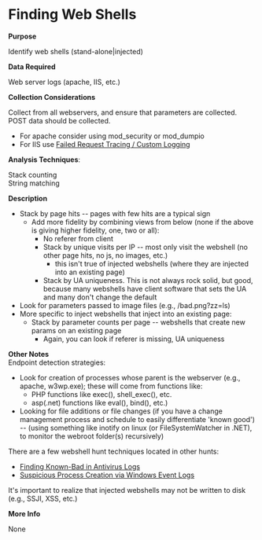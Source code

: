 # Finding Web Shells

**Purpose**

Identify web shells (stand-alone|injected)

**Data Required**

Web server logs (apache, IIS, etc.)

**Collection Considerations**

Collect from all webservers, and ensure that parameters are collected.  
POST data should be collected.  

* For apache consider using mod_security or mod_dumpio
* For IIS use [Failed Request Tracing / Custom Logging](http://serverfault.com/a/90965)

**Analysis Techniques**: 

Stack counting  
String matching

**Description**

* Stack by page hits -- pages with few hits are a typical sign
    * Add more fidelity by combining views from below (none if the above is giving higher fidelity, one, two or all):
        * No referer from client
        * Stack by unique visits per IP -- most only visit the webshell (no other page hits, no js, no images, etc.)
            * this isn't true of injected webshells (where they are injected into an existing page)
        * Stack by UA uniqueness.  This is not always rock solid, but good, because many webshells have client software that sets the UA and many don't change the default
* Look for parameters passed to image files (e.g., /bad.png?zz=ls)
* More specific to inject webshells that inject into an existing page:
    * Stack by parameter counts per page -- webshells that create new params on an existing page 
        * Again, you can look if referer is missing, UA uniqueness

**Other Notes**  
Endpoint detection strategies:
* Look for creation of processes whose parent is the webserver (e.g., apache, w3wp.exe); these will come from functions like:
    * PHP functions like exec(), shell_exec(), etc.
    * asp(.net) functions like eval(), bind(), etc.)
* Looking for file additions or file changes (if you have a change management process and schedule to easily differentiate 'known good') -- (using something like inotify on linux (or FileSystemWatcher in .NET), to monitor the webroot folder(s) recursively)


There are a few webshell hunt techniques located in other hunts:

* [Finding Known-Bad in Antivirus Logs](https://github.com/DavidJBianco/ThreatHunting/blob/master/hunts/antivirus_logs.md)
* [Suspicious Process Creation via Windows Event Logs](https://github.com/DavidJBianco/ThreatHunting/blob/master/hunts/suspicious_process_creation_via_windows_event_logs.md)

It's important to realize that injected webshells may not be written to disk (e.g., SSJI, XSS, etc.)

**More Info**

None
